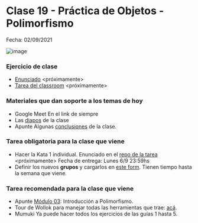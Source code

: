 # Clase 19 - Práctica de Objetos - Polimorfismo 

Fecha: 02/09/2021

![image](http://i.imgur.com/7pm5r.jpg)

### Ejercicio de clase
* [Enunciado]() <próximamente>
* [Tarea del classroom]() <próximamente>

### Materiales que dan soporte a los temas de hoy

* Google Meet  En el link de siempre
* Las [diapos](https://docs.google.com/presentation/d/1VrmryI-d6U1pAKWiNFCzOFTljoiyq4L4yolpiYTkvO8/edit?usp=sharing) de la clase
* Apunte 	Algunas [conclusiones](https://docs.google.com/document/d/r1wUrUw4EyEHXG65uI4eT74EXwDVvJrzyqMYR2ngofVek/edit) de la clase.

### Tarea obligatoria para la clase que viene 
* Hacer la Kata 1 individual. Enunciado en el [repo de la tarea]() <próximamente> Fecha de entrega: Lunes 6/9 23:59hs
* Definir los nuevos **grupos** y cargarlos en [este form](https://docs.google.com/forms/d/e/1FAIpQLSeSSz7SFaklc6IJeW91uU2qOxPgZVxqeAncEisZS7xN9z9ERw/viewform). Tienen tiempo hasta la semana que viene.

### Tarea recomendada para la clase que viene

* Apunte	[Módulo 03](https://docs.google.com/document/d/1X7Sz12e7rbVO1x7uMD7ECjZnT-chELx0ElTPmNvNURU/edit#): Introducción a Polimorfismo.
* Tour de Wollok para manejar todas las herramientas que trae: [acá](https://www.wollok.org/tour/).
* Mumuki 	Ya puede hacer todos los ejercicios de las guías 1 hasta 5.

